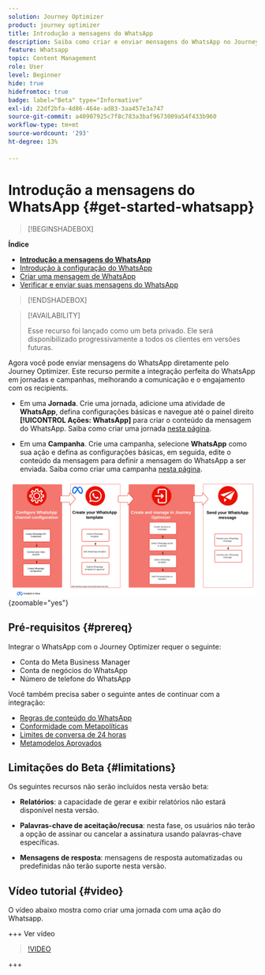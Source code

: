 ```yaml
---
solution: Journey Optimizer
product: journey optimizer
title: Introdução a mensagens do WhatsApp
description: Saiba como criar e enviar mensagens do WhatsApp no Journey Optimizer
feature: Whatsapp
topic: Content Management
role: User
level: Beginner
hide: true
hidefromtoc: true
badge: label="Beta" type="Informative"
exl-id: 22df2bfa-4d86-464e-ad83-3aa457e3a747
source-git-commit: a40907925c7f8c783a3baf9673009a54f433b960
workflow-type: tm+mt
source-wordcount: '293'
ht-degree: 13%

---
```


# Introdução a mensagens do WhatsApp {#get-started-whatsapp}

>[!BEGINSHADEBOX]

**Índice**

* **[Introdução a mensagens do WhatsApp](get-started-whatsapp.md)**
* [Introdução à configuração do WhatsApp](whatsapp-configuration.md)
* [Criar uma mensagem de WhatsApp](create-whatsapp.md)
* [Verificar e enviar suas mensagens do WhatsApp](send-whatsapp.md)

>[!ENDSHADEBOX]

>[!AVAILABILITY]
>
>Esse recurso foi lançado como um beta privado. Ele será disponibilizado progressivamente a todos os clientes em versões futuras.

Agora você pode enviar mensagens do WhatsApp diretamente pelo Journey Optimizer. Este recurso permite a integração perfeita do WhatsApp em jornadas e campanhas, melhorando a comunicação e o engajamento com os recipients.

* Em uma **Jornada**. Crie uma jornada, adicione uma atividade de **WhatsApp**, defina configurações básicas e navegue até o painel direito **[!UICONTROL Ações: WhatsApp]** para criar o conteúdo da mensagem do WhatsApp. Saiba como criar uma jornada [nesta página](../building-journeys/journey-gs.md).

* Em uma **Campanha**. Crie uma campanha, selecione **WhatsApp** como sua ação e defina as configurações básicas, em seguida, edite o conteúdo da mensagem para definir a mensagem do WhatsApp a ser enviada. Saiba como criar uma campanha [nesta página](../campaigns/create-campaign.md#configure).

![](assets/do-not-localize/whatsapp-beta.png){zoomable="yes"}

## Pré-requisitos {#prereq}

Integrar o WhatsApp com o Journey Optimizer requer o seguinte:

* Conta do Meta Business Manager
* Conta de negócios do WhatsApp
* Número de telefone do WhatsApp

Você também precisa saber o seguinte antes de continuar com a integração:

* [Regras de conteúdo do WhatsApp](https://www.whatsapp.com/legal/messaging-guidelines)
* [Conformidade com Metapolíticas](https://www.whatsapp.com/legal)
* [Limites de conversa de 24 horas](https://developers.facebook.com/docs/whatsapp/messaging-limits/)
* [Metamodelos Aprovados](https://developers.facebook.com/docs/whatsapp/message-templates/guidelines/)

## Limitações do Beta {#limitations}

Os seguintes recursos não serão incluídos nesta versão beta:

* **Relatórios**: a capacidade de gerar e exibir relatórios não estará disponível nesta versão.

* **Palavras-chave de aceitação/recusa**: nesta fase, os usuários não terão a opção de assinar ou cancelar a assinatura usando palavras-chave específicas.

* **Mensagens de resposta**: mensagens de resposta automatizadas ou predefinidas não terão suporte nesta versão.

## Vídeo tutorial {#video}

O vídeo abaixo mostra como criar uma jornada com uma ação do Whatsapp.

+++ Ver vídeo

>[!VIDEO](https://video.tv.adobe.com/v/3451621?learn=on)

+++
